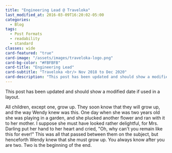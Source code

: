 ```yaml
---
title: "Engineering Lead @ Traveloka"
last_modified_at: 2016-03-09T16:20:02-05:00
categories:
  - Blog
tags:
  - Post Formats
  - readability
  - standard 
classes: wide
card-featured: "true"
card-image: "/assets/images/traveloka-logo.png"
card-bg-color: "#FBFBFB"
card-title: "Engineering Lead"
card-subtitle: "Traveloka <br/> Nov 2018 to Dec 2020"
card-description: "This post has been updated and should show a modified date if used in a layout."
---
```


This post has been updated and should show a modified date if used in a layout.

All children, except one, grow up. They soon know that they will grow up, and the way Wendy knew was this. One day when she was two years old she was playing in a garden, and she plucked another flower and ran with it to her mother. I suppose she must have looked rather delightful, for Mrs. Darling put her hand to her heart and cried, "Oh, why can't you remain like this for ever!" This was all that passed between them on the subject, but henceforth Wendy knew that she must grow up. You always know after you are two. Two is the beginning of the end.